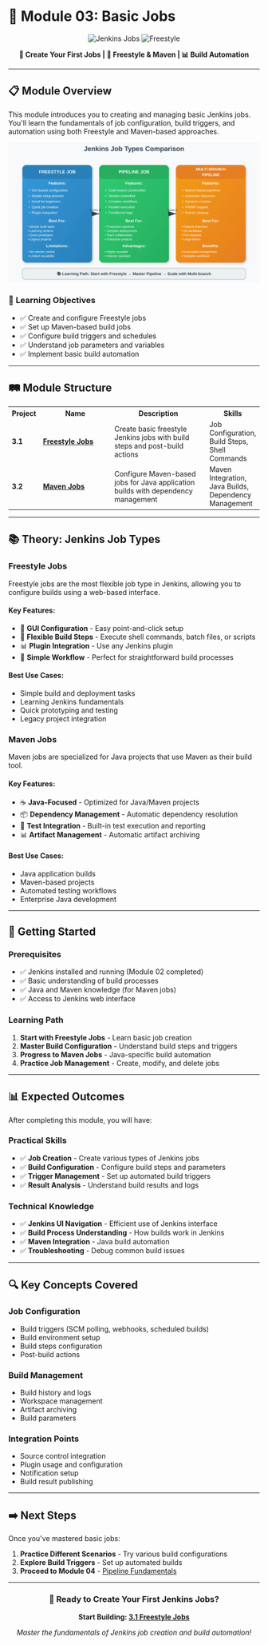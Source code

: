 # 🔧 Module 03: Basic Jobs

<div align="center">

![Jenkins Jobs](https://img.shields.io/badge/Jenkins-Jobs-blue?style=for-the-badge&logo=jenkins&logoColor=white)
![Freestyle](https://img.shields.io/badge/Freestyle-Jobs-green?style=for-the-badge&logo=jenkins&logoColor=white)

**🎯 Create Your First Jobs | 🔧 Freestyle & Maven | 📊 Build Automation**

</div>

---

## 📋 Module Overview

This module introduces you to creating and managing basic Jenkins jobs. You'll learn the fundamentals of job configuration, build triggers, and automation using both Freestyle and Maven-based approaches.

<div align="center">

![Jenkins Job Types](../images/jenkins-job-types.svg)

</div>

### 🎯 **Learning Objectives**
- ✅ Create and configure Freestyle jobs
- ✅ Set up Maven-based build jobs
- ✅ Configure build triggers and schedules
- ✅ Understand job parameters and variables
- ✅ Implement basic build automation

---

## 🛤️ Module Structure

<table>
<tr>
<th width="10%">Project</th>
<th width="30%">Name</th>
<th width="40%">Description</th>
<th width="20%">Skills</th>
</tr>

<tr>
<td><strong>3.1</strong></td>
<td><strong><a href="./3.1_free_style">Freestyle Jobs</a></strong></td>
<td>Create basic freestyle Jenkins jobs with build steps and post-build actions</td>
<td>Job Configuration, Build Steps, Shell Commands</td>
</tr>

<tr>
<td><strong>3.2</strong></td>
<td><strong><a href="./3.2_maven_style">Maven Jobs</a></strong></td>
<td>Configure Maven-based jobs for Java application builds with dependency management</td>
<td>Maven Integration, Java Builds, Dependency Management</td>
</tr>

</table>

---

## 📚 Theory: Jenkins Job Types

### **Freestyle Jobs**
Freestyle jobs are the most flexible job type in Jenkins, allowing you to configure builds using a web-based interface.

#### **Key Features:**
- 🎯 **GUI Configuration** - Easy point-and-click setup
- 🔧 **Flexible Build Steps** - Execute shell commands, batch files, or scripts
- 📊 **Plugin Integration** - Use any Jenkins plugin
- 🔄 **Simple Workflow** - Perfect for straightforward build processes

#### **Best Use Cases:**
- Simple build and deployment tasks
- Learning Jenkins fundamentals
- Quick prototyping and testing
- Legacy project integration

### **Maven Jobs**
Maven jobs are specialized for Java projects that use Maven as their build tool.

#### **Key Features:**
- ☕ **Java-Focused** - Optimized for Java/Maven projects
- 📦 **Dependency Management** - Automatic dependency resolution
- 🧪 **Test Integration** - Built-in test execution and reporting
- 📊 **Artifact Management** - Automatic artifact archiving

#### **Best Use Cases:**
- Java application builds
- Maven-based projects
- Automated testing workflows
- Enterprise Java development

---

## 🚀 Getting Started

### **Prerequisites**
- ✅ Jenkins installed and running (Module 02 completed)
- ✅ Basic understanding of build processes
- ✅ Java and Maven knowledge (for Maven jobs)
- ✅ Access to Jenkins web interface

### **Learning Path**
1. **Start with Freestyle Jobs** - Learn basic job creation
2. **Master Build Configuration** - Understand build steps and triggers
3. **Progress to Maven Jobs** - Java-specific build automation
4. **Practice Job Management** - Create, modify, and delete jobs

---

## 📊 Expected Outcomes

After completing this module, you will have:

### **Practical Skills**
- ✅ **Job Creation** - Create various types of Jenkins jobs
- ✅ **Build Configuration** - Configure build steps and parameters
- ✅ **Trigger Management** - Set up automated build triggers
- ✅ **Result Analysis** - Understand build results and logs

### **Technical Knowledge**
- ✅ **Jenkins UI Navigation** - Efficient use of Jenkins interface
- ✅ **Build Process Understanding** - How builds work in Jenkins
- ✅ **Maven Integration** - Java build automation
- ✅ **Troubleshooting** - Debug common build issues

---

## 🔍 Key Concepts Covered

### **Job Configuration**
- Build triggers (SCM polling, webhooks, scheduled builds)
- Build environment setup
- Build steps configuration
- Post-build actions

### **Build Management**
- Build history and logs
- Workspace management
- Artifact archiving
- Build parameters

### **Integration Points**
- Source control integration
- Plugin usage and configuration
- Notification setup
- Build result publishing

---

## ➡️ Next Steps

Once you've mastered basic jobs:
1. **Practice Different Scenarios** - Try various build configurations
2. **Explore Build Triggers** - Set up automated builds
3. **Proceed to Module 04** - [Pipeline Fundamentals](../04_pipeline_fundamentals/README.md)

---

<div align="center">

### 🎯 **Ready to Create Your First Jenkins Jobs?**

**Start Building: [3.1 Freestyle Jobs](./3.1_free_style/README.md)**

*Master the fundamentals of Jenkins job creation and build automation!*

</div>
